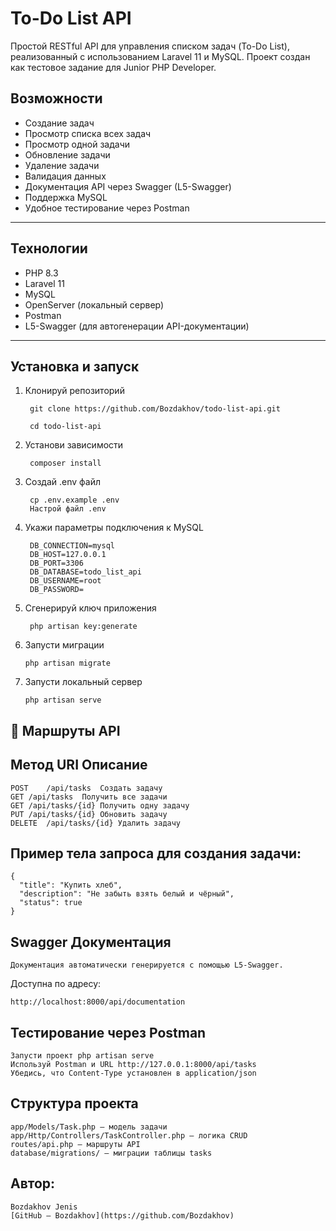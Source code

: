 # To-Do List API

Простой RESTful API для управления списком задач (To-Do List), реализованный с использованием Laravel 11 и MySQL. 
Проект создан как тестовое задание для Junior PHP Developer.

##  Возможности 

-  Создание задач
-  Просмотр списка всех задач
-  Просмотр одной задачи
-  Обновление задачи
-  Удаление задачи
-  Валидация данных
-  Документация API через Swagger (L5-Swagger)
-  Поддержка MySQL
-  Удобное тестирование через Postman

---

##  Технологии

- PHP 8.3
- Laravel 11
- MySQL
- OpenServer (локальный сервер)
- Postman
- L5-Swagger (для автогенерации API-документации)

---

##  Установка и запуск

1. Клонируй репозиторий

        git clone https://github.com/Bozdakhov/todo-list-api.git
       
        cd todo-list-api

3. Установи зависимости

        composer install

4. Создай .env файл
   
        cp .env.example .env
        Настрой файл .env

6. Укажи параметры подключения к MySQL
   
        DB_CONNECTION=mysql
        DB_HOST=127.0.0.1
        DB_PORT=3306
        DB_DATABASE=todo_list_api
        DB_USERNAME=root
        DB_PASSWORD=

8. Сгенерируй ключ приложения
   
        php artisan key:generate

10. Запусти миграции
    
        php artisan migrate

12. Запусти локальный сервер

        php artisan serve

## 🔗 Маршруты API

## Метод	URI	Описание
    POST	/api/tasks	Создать задачу
    GET	/api/tasks	Получить все задачи
    GET	/api/tasks/{id}	Получить одну задачу
    PUT	/api/tasks/{id}	Обновить задачу
    DELETE	/api/tasks/{id}	Удалить задачу

## Пример тела запроса для создания задачи:

    {
      "title": "Купить хлеб",
      "description": "Не забыть взять белый и чёрный",
      "status": true
    }
 ## Swagger Документация
    Документация автоматически генерируется с помощью L5-Swagger.

Доступна по адресу:

    http://localhost:8000/api/documentation
    
## Тестирование через Postman
    Запусти проект php artisan serve
    Используй Postman и URL http://127.0.0.1:8000/api/tasks
    Убедись, что Content-Type установлен в application/json

## Структура проекта
    app/Models/Task.php — модель задачи
    app/Http/Controllers/TaskController.php — логика CRUD
    routes/api.php — маршруты API
    database/migrations/ — миграции таблицы tasks

## Автор:
    Bozdakhov Jenis
    [GitHub — Bozdakhov](https://github.com/Bozdakhov)
